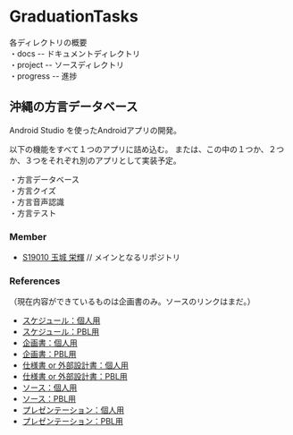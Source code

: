 # GraduationTasks

各ディレクトリの概要  
・docs -- ドキュメントディレクトリ<br>
・project -- ソースディレクトリ<br>
・progress -- 進捗

## 沖縄の方言データベース

Android Studio を使ったAndroidアプリの開発。

以下の機能をすべて１つのアプリに詰め込む。
または、この中の１つか、２つか、３つをそれぞれ別のアプリとして実装予定。

・方言データベース<br>
・方言クイズ<br>
・方言音声認識<br>
・方言テスト<br>

### Member

- [S19010 玉城 栄輝](https://github.com/s19010/GraduationTasks) // メインとなるリポジトリ

### References
（現在内容ができているものは企画書のみ。ソースのリンクはまだ。）

- [スケジュール：個人用](https://docs.google.com/spreadsheets/d/1uyINGPHk2EHzqjiNDtYkcIiz46lLa_16kXI96Z4i45M/edit?usp=sharing)
- [スケジュール：PBL用](https://docs.google.com/spreadsheets/d/1vYTSaaVVlbfpLCkNU8_vfGpKbc0t5la1L4ckY9OjVdw/edit#gid=0)
- [企画書：個人用](https://docs.google.com/document/d/1HrS_s03t7ZM8-zFceADWjZw3swFP63_3hRUpw8fYoUY/edit)
- [企画書：PBL用](https://docs.google.com/document/d/1ydLk5jTC74PdadOaqD_T_l235K630g_hGQrB3if4R5E/edit)
- [仕様書 or 外部設計書：個人用](https://docs.google.com/document/d/1Mn70xV5Lr8q0ZftDjhcJ-uL03KoP7KsaBNfC2aodMMw/edit)
- [仕様書 or 外部設計書：PBL用](https://docs.google.com/document/d/1ydLk5jTC74PdadOaqD_T_l235K630g_hGQrB3if4R5E/edit)
- [ソース：個人用](リンク)
- [ソース：PBL用](リンク)
- [プレゼンテーション：個人用](https://docs.google.com/presentation/d/1ACh3IyDnQpPzOqMxK4k3_T8LzQUt5tWWS7jV2RntWPs/edit?usp=sharing)
- [プレゼンテーション：PBL用](https://docs.google.com/document/d/1ydLk5jTC74PdadOaqD_T_l235K630g_hGQrB3if4R5E/edit)

